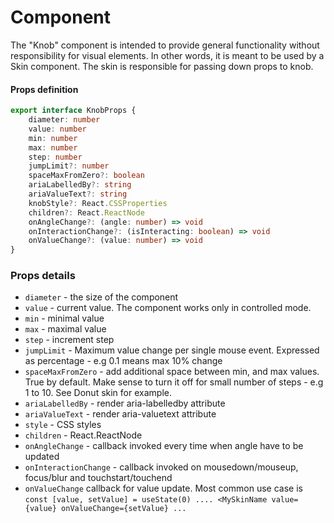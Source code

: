# <Knob /> Component

The "Knob" component is intended to provide general functionality without responsibility for visual elements. In other words, it is meant to be used by a Skin component. The skin is responsible for passing down props to knob.

#### Props definition
```typescript
export interface KnobProps {
    diameter: number
    value: number
    min: number
    max: number
    step: number
    jumpLimit?: number
    spaceMaxFromZero?: boolean
    ariaLabelledBy?: string
    ariaValueText?: string
    knobStyle?: React.CSSProperties
    children?: React.ReactNode
    onAngleChange?: (angle: number) => void
    onInteractionChange?: (isInteracting: boolean) => void
    onValueChange?: (value: number) => void
}
```

### Props details
* `diameter` - the size of the component
* `value` - current value. The component works only in controlled mode.
* `min` - minimal value
* `max` - maximal value
* `step` - increment step
* `jumpLimit` - Maximum value change per single mouse event. Expressed as percentage - e.g 0.1 means max 10% change
* `spaceMaxFromZero` - add additional space between min, and max values. True by default. Make sense to turn it off for small number of steps - e.g 1 to 10. See Donut skin for example.
* `ariaLabelledBy` - render aria-labelledby attribute
* `ariaValueText` - render aria-valuetext attribute
* `style` - CSS styles
* `children` - React.ReactNode
* `onAngleChange` - callback invoked every time when angle have to be updated
* `onInteractionChange` - callback invoked on mousedown/mouseup, focus/blur and touchstart/touchend
* `onValueChange` callback for value update. Most common use case is `const [value, setValue] = useState(0) .... <MySkinName value={value} onValueChange={setValue} ...`
